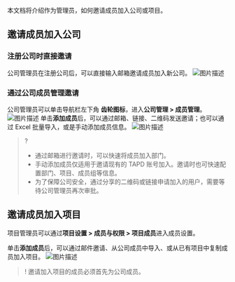 本文档将介绍作为管理员，如何邀请成员加入公司或项目。


## 邀请成员加入公司

### 注册公司时直接邀请

公司管理员在注册公司后，可以直接输入邮箱邀请成员加入新公司。
![图片描述](https://main.qcloudimg.com/raw/bcd763076f56f22b67e7abbb60931886.png)

 

### 通过公司成员管理邀请

公司管理员可以单击导航栏左下角 **齿轮图标**，进入**公司管理 > 成员管理**。
![图片描述](https://main.qcloudimg.com/raw/d03fd50fdc20c74b651029dc8b54285d.png)
单击**添加成员**后，可以通过邮箱、链接、二维码发送邀请；也可以通过 Excel 批量导入，或是手动添加成员信息。
![图片描述](https://main.qcloudimg.com/raw/5f70b7a3bf1a1a1676299243fa0d6c14.png)

> ?
> - 通过邮箱进行邀请时，可以快速将成员加入部门。
> - 手动添加成员仅适用于邀请现有的 TAPD 账号加入。邀请时也可快速配置部门、项目、成员组等信息。
> - 为了保障公司安全，通过分享的二维码或链接申请加入的用户，需要等待公司管理员再次审批。


 

## 邀请成员加入项目

项目管理员可以通过**项目设置 > 成员与权限 > 项目成员**进入成员设置。

单击**添加成员**后，可以通过邮件邀请、从公司成员中导入、或从已有项目中复制成员加入项目。
![图片描述](https://main.qcloudimg.com/raw/dd6ca626056694c607221dbff4a25616.png)

> ! 邀请加入项目的成员必须首先为公司成员。
